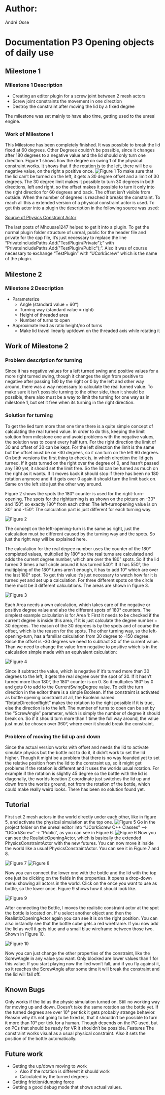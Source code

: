 # Author: 

André Osse

# Documentation P3 Opening objects of daily use

## Milestone 1

### Milestone 1 Description

- Creating an editor plugin for a screw joint between 2 mesh actors
- Screw joint constraints the movement in one direction
- Destroy the constraint after moving the lid by a fixed degree

The milestone was set mainly to have also time, getting used to the unreal engine.

### Work of Milestone 1

This Milestone has been completely finished. It was possible to break the lid fixed at 60 degrees. Other Degrees couldn’t be possible, since it changes after 180 degrees to a negative value and the lid should only turn one direction. Figure 1 shows how the degree on swing 1 of the physical constraint works. It shows that if the rotation is to the left, there will be a negative value, on the right a positive once.
![Figure 1](/Documentation/Img/Figure1.png)
To make sure that the lid can’t be turned on the left, it gets a 30 degree offset and a limit of 30 degrees. The 30 degree limit makes it possible to turn 30 degrees in both directions, left and right, so the offset makes it possible to turn it only into the right direction for 60 degrees and back. The offset isn’t visible from outside. When the number of degrees is reached it breaks the constraint.
To reach all this a extended version of a physical constraint actor is used. To get this actor into a plugin the description in the following source was used:

[Source of Physics Constraint Actor](https://forums.unrealengine.com/development-discussion/c-gameplay-programming/50761-adding-an-actor-class-to-plugin)

The last posts of Mhousse1247 helped to get it into a plugin.
To get the normal plugin folder structure of unreal, public for the header file and private for the cpp file, it’s just necessary to replace the line “PrivateIncludePaths.Add("TestPlugin/Private");” with “PrivateIncludePaths.Add("TestPlugin/Public");”. Also it was of course necessary to exchange “TestPlugin” with “UCorkScrew” which is the name of the plugin.

## Milestone 2

### Milestone 2 Description

- Parameterize
	- Angle (standard value = 60°)
	- Turning way (standard value = right)
	- Height of threaded area
	- Number of turns to open
- Approximate lead as ratio height/no of turns
	- Make lid travel linearly up/down on the threaded axis while rotating it

## Work of Milestone 2

### Problem description for turning

Since it has negative values for a left turned swing and positive values for a more right turned swing,
though it changes the sign from positive to negative after passing 180 by the right or 0 by the left and
other way around, there was a way necessary to calculate the real turned value.
To make sure it isn’t possible turning to the other side, than it should be possible, there also must be
a way to limit the turning for one way as in milestone 1, but set it free when its turning in the right
direction.

### Solution for turning

To get the lied turn more than one time there is a quite simple concept of calculating the real turned
value. In order to do this, keeping the limit solution from milestone one and avoid problems with the
negative values, the solution was to count every half turn. For the right direction the limit of 30 and
offset of 30 can be kept. For the left direction the limit is the same but the offset must be on -30
degrees, so it can turn on the left 60 degrees.
On both versions the first thing to check is, in which direction the lid gets turned. If it gets turned on
the right over the degree of 0, and hasn’t passed any 180 yet, it should set the limit free. So the lid
can be turned as much on the right as it wants. If it moves back it should stop if there has been no
180 rotation anymore and if it gets over 0 again it should turn the limit back on. Same on the left side
just the other way around.

Figure 2 shows the spots the 180° counter is used for the right-turn-opening. The spots for the rightturning
is as shown on the picture on -30° and 150°, so exactly 180° from each other. The left-turnopening
value is on 30° and -150°. The calculation part is just different for each turning way.

![Figure 2](/Documentation/Img/Figure2.png)

The concept on the left-opening-turn is the same as right, just the calculation must be different
caused by the turning way and the spots. So just the right way will be explained here.

The calculation for the real degree number uses the counter of the 180° completed values, multiplied
by 180° so the real turns are calculated and adds the current degree number, which are over the
180° spots. So if the lid turned 3 times a half circle around it has turned 540°. If it has 550°, the
multiplying of the 180° turns aren’t enough, it has to add 10° which are over the last 180° spot.
To get this value it’s just necessary to watch how far it is turned yet and set up a calculation. For
three different spots on the circle there must be 3 different calculations. The areas are shown in
figure 3.

![Figure 3](/Documentation/Img/Figure3.png)

Each Area needs a own calculation, which takes care of the negative or positive degree value and
also the different spots of 180° counters.
The simplest example calculation is for Area 1: First it needs to be checked if the current degree is
inside this area, if it is just calculate the degree number + 30 degrees. The reason of the 30 degrees is
by the spots and of course the offset, which is the reason for the spots.
The other turning way, so the left-opening-turn, has a familiar calculation from 30 degree to -150
degree. Since the offset is -30 degrees we need to subtract 30 of the current value. Than we need to
change the value from negative to positive which is in the calculation simple made with an equivalent
calculation:

![Figure 4](/Documentation/Img/Figure4.png)

Since it subtract the value, which is negative if it’s turned more than 30 degrees to the left, it gets the
real degree over the spot of 30. If it hasn’t turned more than 180°, the 180° counter is on 0. So it
multiplies 180° by 0 and gets 0 to add to the CurrentSwingDegree value.
To edit the turn direction in the editor there is a simple Boolean. If the constraint is activated as
bottle opening constraint at all, the Boolean named “RotateDirectionRight” makes the rotation to the
right possible if it is true, else the direction is to the left.
The number of turns to open can be set by the “ScrewAngle” parameter, which is simply the number
of degree it should break on. So if it should turn more than 1 time the full way around, the value just
must be chosen over 360°, where ever it should break the constraint.

### Problem of moving the lid up and down

Since the actual version works with offset and needs the lid to activate simulate physics but the
bottle not to do it, it didn’t work to set the lid higher. Though it might be a problem that there is no
way founded yet to set the relative position from the lid to the constraint up, so it might get
problems if the rotation is different and it uses the worlds usual rotation. For example if the rotation
is slightly 45 degree so the bottle with the lid is diagonally, the worlds location Z coordinate just
switches the lid up and down from the worlds ground, not from the rotation of the bottle, which
could make really weird looks. There has been no solution found yet.
## Tutorial
First set 2 mesh actors in the world directly under each other, like in figure 5, and activate the
physical simulation at the top one.
![Figure 5](/Documentation/Img/Figure5.png)
Go in the project folder on the unreal editor into “UCorkScrew C++ Classes” –> “UCorkScrew” ->
“Public”, as you can see in Figure 6.
![Figure 6](/Documentation/Img/Figure6.png)
Now you can see the RealisticOpeningActor, which is basically the extended PhysicsConstraintActor
with the new futures. You can now move it inside the world like a usual PhysicsConstraintActor. You
can see it in Figure 7 and 8.

![Figure 7](/Documentation/Img/Figure7.png)
![Figure 8](/Documentation/Img/Figure8.png)

Now you can connect the lower one with the bottle and the lid with the top one just be clicking on
the fields in the properties. It opens a drop-down menu showing all actors in the world. Click on the
once you want to use as bottle, so the lower once. Figure 9 shows how it should look like.

![Figure 9](/Documentation/Img/Figure9.png)

After connecting the Bottle, I moves the realistic constraint actor at the spot the bottle is located on.
If u select another object and then the RealisticOpeningActor again you can see it is on the right
position. You can also instandly see that the bottle cube gets a red wireframe. If you now add the lid
as well it gets blue and a small blue wireframe between those two. Shown in Figure 10.

![Figure 10](/Documentation/Img/Figure10.JPG)

Now you can just change the other properties of the constraint, like the ScrewAngle in any value you
want. Only blocked are lower values than 1 for this value. If you start playing now the lied won’t fall,
and if you fly against it, so it reaches the ScrewAngle after some time it will break the constraint and
the lid will fall off.

## Known Bugs

Only works if the lid as the physic simulation turned on. Still no working way for moving up and
down. Doesn’t take the same rotation as the bottle yet.
If the turned degrees are over 10° per tick it gets probably strange behavior. Reason why it’s not
going to be fixed is, that it shouldn’t be possible to turn it more than 10° per tick for a human.
Though depends on the PC used, but on PCs that should be ready for VR it shouldn’t be possible.
Features
The constraint works visual as a usual physical constraint. Also it sets the position of the bottle
automatically.

## Future work

- Getting the up/down moving to work
	- Also if the rotation is different it should work
	- Calculated by the turned degrees
- Getting friction/dumping force
- Getting a good debug mode that shows actual values.
